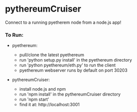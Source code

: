 pythereumCruiser
================

Connect to a running pyetherem node from a node.js app!

### To Run:
- pyethereum:
    - pull/clone the latest pyethereum
    - run 'python setup.py install' in the pyethereum directory
    - run 'python pyethereum/eth.py' to run the client
    - pyethereum webserver runs by default on port 30203

- pythereumCruiser:
    - install node.js and npm
    - run 'npm install' in the pythereumCruiser directory
    - run 'npm start'
    - find it at:  http://localhost:3001 
